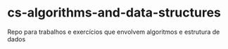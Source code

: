 # cs-algorithms-and-data-structures
Repo para trabalhos e exercícios que envolvem algoritmos e estrutura de dados
